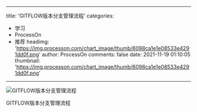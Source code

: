 
---
title: 'GITFLOW版本分支管理流程'
categories: 
 - 学习
 - ProcessOn
 - 推荐
headimg: 'https://img.processon.com/chart_image/thumb/6098ca1e1e08533e4291dd0f.png'
author: ProcessOn
comments: false
date: 2021-11-19 01:10:05
thumbnail: 'https://img.processon.com/chart_image/thumb/6098ca1e1e08533e4291dd0f.png'
---

<div>   
<img class="thumb" alt="GITFLOW版本分支管理流程" src="https://img.processon.com/chart_image/thumb/6098ca1e1e08533e4291dd0f.png" referrerpolicy="no-referrer">
<p>GITFLOW版本分支管理流程</p>  
</div>
            